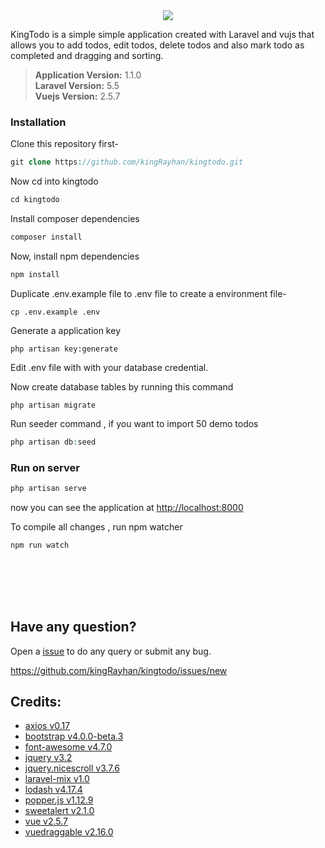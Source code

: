 <div align="center">
  <img src="https://j.gifs.com/6RMq59.gif">
</div>

KingTodo is a simple simple application created with Laravel and vujs that allows you to add todos, edit todos, delete todos and also mark todo as completed and dragging and sorting.

> **Application Version:** 1.1.0 <br>
**Laravel Version:** 5.5 <br/>
**Vuejs Version:** 2.5.7


### Installation
Clone this repository first-
```php
git clone https://github.com/kingRayhan/kingtodo.git
```

Now cd into kingtodo
```php
cd kingtodo
```

Install composer dependencies
```php
composer install
```

Now, install npm dependencies
```php
npm install
``` 

Duplicate .env.example file to .env file to create a environment file-
```
cp .env.example .env
```
Generate a application key
```
php artisan key:generate
```
Edit .env file with with your database credential.

Now create database tables by running this command
```
php artisan migrate
```


Run seeder command , if you want to import 50 demo todos
```php
php artisan db:seed
```

### Run on server
```php
php artisan serve
```
now you can see the application at [http://localhost:8000](http://localhost:8000/)

To compile all changes , run npm watcher
```
npm run watch
```

<br>
<br>
<br>
<br>


## Have any question?
Open a [issue](https://github.com/kingRayhan/kingtodo/issues/new) to do any query or submit any bug.

https://github.com/kingRayhan/kingtodo/issues/new



## Credits:
+ [axios v0.17](https://github.com/axios/axios)
+ [bootstrap v4.0.0-beta.3](https://getbootstrap.com/)
+ [font-awesome v4.7.0](http://fontawesome.io/icons/)
+ [jquery v3.2](https://jquery.com/)
+ [jquery.nicescroll v3.7.6](https://github.com/inuyaksa/jquery.nicescroll)
+ [laravel-mix v1.0](https://github.com/JeffreyWay/laravel-mix)
+ [lodash v4.17.4](https://lodash.com)
+ [popper.js v1.12.9](https://popper.js.org)
+ [sweetalert v2.1.0](https://sweetalert.js.org)
+ [vue v2.5.7](https://vuejs.org)
+ [vuedraggable v2.16.0](https://github.com/SortableJS/Vue.Draggable)
